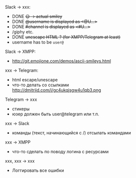 Slack -> xxx:

- DONE ~~:smiley: -> actual smiley~~
- DONE  ~~@username is displayed as <@U...>~~
- DONE  ~~#channel is displayed as <#U...>~~
- /giphy etc.
- DONE ~~unescape HTML ? (for XMPP/Telegram at least)~~
- username has to be `user@`

Slack -> XMPP:

- http://git.emojione.com/demos/ascii-smileys.html

xxx -> Telegram:

- html escape/unescape
- что-то делать со ссылками http://dmitriid.com/i/gc4ukqjsgw4u1qb3.png

Telegram -> xxx

- стикеры
- юзер должен быть user@telegram или т.п.

xxx -> Slack

- команды (текст, начинающийся с /) отсылать командами

xxx -> XMPP

- что-то сделать по поводу логина с ресурсами

xxx, xxx -> xxx

- Логгировать все ошибки

